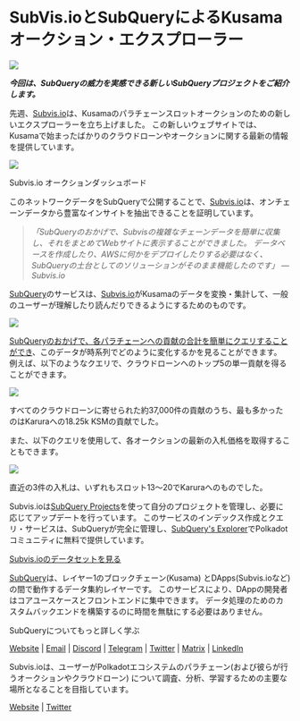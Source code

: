 # SubVis.ioとSubQueryによるKusamaオークション・エクスプローラー

![](https://miro.medium.com/max/1400/1*C4rjs3vPR6TUCOqwF3L39g.png)

**_今回は、SubQueryの威力を実感できる新しいSubQueryプロジェクトをご紹介します。_**

先週、[Subvis.io](https://www.subvis.io/)は、Kusamaのパラチェーンスロットオークションのための新しいエクスプローラーを立ち上げました。 この新しいウェブサイトでは、Kusamaで始まったばかりのクラウドローンやオークションに関する最新の情報を提供しています。


![](https://miro.medium.com/max/1400/1*iHO4P9JcW-Gt7GxqwXxa3g.png)

Subvis.io オークションダッシュボード

このネットワークデータをSubQueryで公開することで、[Subvis.io](https://www.subvis.io/)は、オンチェーンデータから豊富なインサイトを抽出できることを証明しています。

> _「SubQueryのおかげで、Subvisの複雑なチェーンデータを簡単に収集し、それをまとめてWebサイトに表示することができました。 データベースを作成したり、AWSに何かをデプロイしたりする必要はなく、SubQueryの土台としてのソリューションがそのまま機能したのです」 — Subvis.io_

[SubQuery](https://subquery.network/)のサービスは、[Subvis.io](https://www.subvis.io/)がKusamaのデータを変換・集計して、一般のユーザーが理解したり読んだりできるようにするためのものです。

![](https://miro.medium.com/max/1400/1*0W6n5vW1yHc3MjfzgsCFZw.png)

[SubQueryのおかげで、各パラチェーンへの貢献の合計を簡単にクエリすることができ](https://explorer.subquery.network/subquery/subvis-io/kusama-auction)、このデータが時系列でどのように変化するかを見ることができます。 例えば、以下のようなクエリで、クラウドローンへのトップ5の単一貢献を得ることができます。

![](https://miro.medium.com/max/1400/1*4509Ki-4lxJyz1kdm6E5PA.png)

すべてのクラウドローンに寄せられた約37,000件の貢献のうち、最も多かったのはKaruraへの18.25k KSMの貢献でした。

また、以下のクエリを使用して、各オークションの最新の入札価格を取得することもできます。

![](https://miro.medium.com/max/1400/1*M0nrOoms7fNEm-qfBZsJEA.png)

直近の3件の入札は、いずれもスロット13～20でKaruraへのものでした。

Subvis.ioは[SubQuery Projects](https://project.subquery.network/)を使って自分のプロジェクトを管理し、必要に応じてアップデートを行っています。 このサービスのインデックス作成とクエリ・サービスは、SubQueryが完全に管理し、[SubQuery's Explorer](https://explorer.subquery.network/)でPolkadotコミュニティに無料で提供しています。

[Subvis.ioのデータセットを見る](https://explorer.subquery.network/subquery/subvis-io/kusama-auctionis)

[SubQuery](https://subquery.network/)は、レイヤー1のブロックチェーン(Kusama) とDApps(Subvis.ioなど) の間で動作するデータ集約レイヤーです。 このサービスにより、DAppの開発者はコアユースケースとフロントエンドに集中できます。 データ処理のためのカスタムバックエンドを構築するのに時間を無駄にする必要はありません。

SubQueryについてもっと詳しく学ぶ

[Website](https://subquery.network/) | [Email](mailto:hello@subquery.network) | [Discord](https://discord.com/invite/78zg8aBSMG) | [Telegram](https://t.me/subquerynetwork) | [Twitter](https://twitter.com/subquerynetwork) | [Matrix](https://matrix.to/#/#subquery:matrix.org) | [LinkedIn](https://www.linkedin.com/company/subquery)

Subvis.ioは、ユーザーがPolkadotエコシステムのパラチェーン(および彼らが行うオークションやクラウドローン) について調査、分析、学習するための主要な場所となることを目指しています。

[Website](https://www.subvis.io/) | [Twitter](https://twitter.com/subvisioapp)